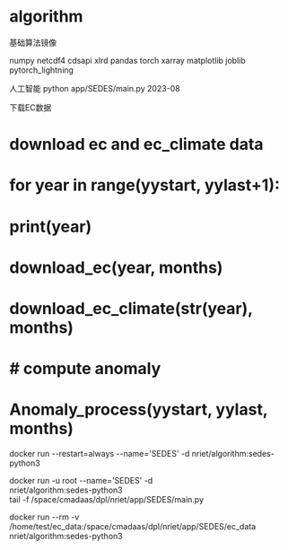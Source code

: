 # algorithm
基础算法镜像

numpy
netcdf4
cdsapi
xlrd
pandas
torch
xarray
matplotlib
joblib
pytorch_lightning

人工智能
python app/SEDES/main.py 2023-08




下载EC数据
# download ec and ec_climate data
# for year in range(yystart, yylast+1):
#     print(year)
#     download_ec(year, months)
#     download_ec_climate(str(year), months)
#
# # compute anomaly
# Anomaly_process(yystart, yylast, months)





docker run --restart=always --name='SEDES' -d nriet/algorithm:sedes-python3


docker run -u root --name='SEDES' -d \
nriet/algorithm:sedes-python3 \
tail -f /space/cmadaas/dpl/nriet/app/SEDES/main.py



docker run --rm -v /home/test/ec_data:/space/cmadaas/dpl/nriet/app/SEDES/ec_data nriet/algorithm:sedes-python3 